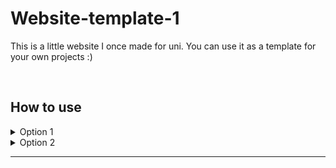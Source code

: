 # Website-template-1
This is a little website I once made for uni. You can use it as a template for your own projects :)

&nbsp;

## How to use

<details> 
<summary>Option 1</summary>
&nbsp;
<p>Just git clone this enire reposetory into your working folder.</p>

```
git clone https://github.com/Squashy1659/Website-template-1.git
```
&nbsp;
<p>You ABSOLUTELY NEED to make your own changes. This website is everthing but polished or well made. However, if it's your first year it will (hopefully) get the job done.</p>
</details>
<details> 
<summary>Option 2</summary>
<br>
1. Download all files as a .ZIP file.<br>
2. Unzip all the files into your working directory.<br>
3. You ABSOLUTELY NEED to make your own changes. This website is everthing but polished or well made. However, if it's your first year it will (hopefully) get the job done. So just do it.<br>
</details>
<hr>

